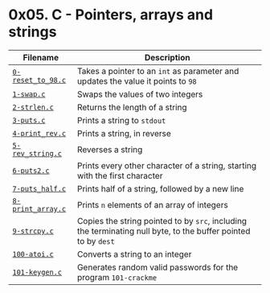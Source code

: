 # 0x05. C - Pointers, arrays and strings

| Filename | Description |
| -------- | ----------- |
| [`0-reset_to_98.c`](https://github.com/franklinobasy/alx-low_level_programming/blob/main/0x05-pointers_arrays_strings/0-reset_to_98.c) | Takes a pointer to an `int` as parameter and updates the value it points to `98` |
| [`1-swap.c`](https://github.com/franklinobasy/alx-low_level_programming/blob/main/0x05-pointers_arrays_strings/1-swap.c) | Swaps the values of two integers |
| [`2-strlen.c`](https://github.com/franklinobasy/alx-low_level_programming/blob/main/0x05-pointers_arrays_strings/2-strlen.c) | Returns the length of a string |
| [`3-puts.c`](https://github.com/franklinobasy/alx-low_level_programming/blob/main/0x05-pointers_arrays_strings/3-puts.c) | Prints a string to `stdout` |
| [`4-print_rev.c`](https://github.com/franklinobasy/alx-low_level_programming/blob/main/0x05-pointers_arrays_strings/4-print.c) | Prints a string, in reverse |
| [`5-rev_string.c`](https://github.com/franklinobasy/alx-low_level_programming/blob/main/0x05-pointers_arrays_strings/5-rev_string.c) | Reverses a string |
| [`6-puts2.c`](https://github.com/franklinobasy/alx-low_level_programming/blob/main/0x05-pointers_arrays_strings/6-puts2.c) | Prints every other character of a string, starting with the first character |
| [`7-puts_half.c`](https://github.com/franklinobasy/alx-low_level_programming/blob/main/0x05-pointers_arrays_strings/7-puts_half.c) | Prints half of a string, followed by a new line |
| [`8-print_array.c`](https://github.com/franklinobasy/alx-low_level_programming/blob/main/0x05-pointers_arrays_strings/8-print_array.c) | Prints `n` elements of an array of integers |
| [`9-strcpy.c`](https://github.com/franklinobasy/alx-low_level_programming/blob/main/0x05-pointers_arrays_strings/9-strcpy.c) | Copies the string pointed to by `src`, including the terminating null byte, to the buffer pointed to by `dest` |
| [`100-atoi.c`](https://github.com/franklinobasy/alx-low_level_programming/blob/main/0x05-pointers_arrays_strings/100-atoi.c) | Converts a string to an integer |
| [`101-keygen.c`](https://github.com/franklinobasy/alx-low_level_programming/blob/main/0x05-pointers_arrays_strings/101-keygen.c) | Generates random valid passwords for the program `101-crackme` |
